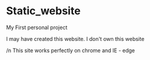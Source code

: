 # Static_website
My First personal project

I may have created this website.
I don't own this website


/n
This site works perfectly on chrome and IE - edge
